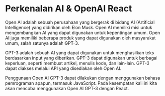 # Perkenalan AI & OpenAI React

Open AI adalah sebuah perusahaan yang bergerak di bidang AI (Artificial Intelligence) yang didirikan oleh Elon Musk. Open AI memiliki misi untuk mengembangkan AI yang dapat digunakan untuk kepentingan umum. Open AI juga memiliki beberapa produk yang dapat digunakan oleh masyarakat umum, salah satunya adalah GPT-3.

GPT-3 adalah sebuah AI yang dapat digunakan untuk menghasilkan teks berdasarkan input yang diberikan. GPT-3 dapat digunakan untuk berbagai keperluan, seperti membuat artikel, menulis kode, dan lain-lain. GPT-3 dapat diakses melalui API yang disediakan oleh Open AI.

Penggunaan Open AI GPT-3 dapat dilakukan dengan menggunakan bahasa pemrograman apapun, termasuk JavaScript. Pada kesempatan kali ini kita akan mencoba menggunakan Open AI GPT-3 dengan React.